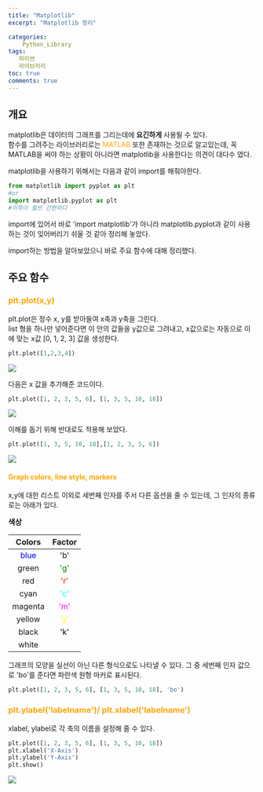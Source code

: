 ```yaml
---
title: "Matplotlib"
excerpt: "Matplotlib 정리"

categories:
    Python_Library
tags:
   파이썬
   라이브러리
toc: true
comments: true
---
```


## 개요  
matplotlib은 데이터의 그래프를 그리는데에 __요긴하게__ 사용될 수 있다.  
함수를 그려주는 라이브러리로는 <span style = "color : orange">MATLAB</span> 또한 존재하는 것으로 알고있는데, 꼭 MATLAB을 써야 하는 상황이 아니라면 matplotlib을 사용한다는 의견이 대다수 였다.  
  
matplotlib을 사용하기 위해서는 다음과 같이 import를 해줘야한다.  
```python
from matplotlib import pyplot as plt
#or
import matplotlib.pyplot as plt
#이쪽이 훨씬 간편하다
```
import에 있어서 바로 'import matplotlib'가 아니라 matplotlib.pyplot과 같이 사용하는 것이 잊어버리기 쉬울 것 같아 정리해 놓았다.  
  
import하는 방법을 알아보았으니 바로 주요 함수에 대해 정리했다.  

## 주요 함수  
### <span style = "color : orange">plt.plot(x,y)</span>  
 plt.plot은 정수 x, y를 받아들여 x축과 y축을 그린다.  
 list 형을 하나만 넣어준다면 이 안의 값들을
 y값으로 그려내고, x값으로는 자동으로 이에  맞는 x값 [0, 1, 2, 3] 값을 생성한다. 

```python
plt.plot([1,2,3,4])
```  
<img src = "../../assets/images/matplotlib/matplotlib_plot1.png">  

다음은 x 값을 추가해준 코드이다.  
```python
plt.plot([1, 2, 3, 5, 6], [1, 3, 5, 10, 18])
```  
<img src = "../../assets/images/matplotlib/matplotlib_plot2.png">  
  
이해를 돕기 위해 반대로도 적용해 보았다.  
```python
plt.plot([1, 3, 5, 10, 18],[1, 2, 3, 5, 6])
```  
<img src = "../../assets/images/matplotlib/matplotlib_plot3.png">  

#### <span style = "color : orange">Graph colors, line style, markers</span>  
x,y에 대한 리스트 이외로 세번째 인자를 주서 다른 옵션을 줄 수 있는데, 그 인자의 종류로는 아래가 있다.  

<strong><span style= "font-size :15px">색상</span></strong>  
  
|Colors|Factor|  
|:---:|:---:|  
|<span style = "color:blue">blue</span>|'b'|  
|green|<span style = "color:green">'g'</span>|  
|red|<span style = "color:red">'r'</span>|  
|cyan|<span style = "color:cyan">'c'</span>|  
|magenta|<span style = "color:magenta">'m'</span>|  
|yellow|<span style = "color:yellow">'y'</span>|  
|black|<span style = "color:black">'k'</span>|  
|white|<span style = "color:white">'w'</span>|  
그래프의 모양을 실선이 아닌 다른 형식으로도 나타낼 수 있다. 그 중 세번째 인자 값으로 'bo'를 준다면 파란색 원형 마커로 표시된다.
```python
plt.plot([1, 2, 3, 5, 6], [1, 3, 5, 10, 18], 'bo')
```  
### <span style = "color : orange">plt.ylabel('labelname')/ plt.xlabel('labelname')</span>  

xlabel, ylabel로 각 축의 이름을 설정해 줄 수 있다.  
```python
plt.plot([1, 2, 3, 5, 6], [1, 3, 5, 10, 18])
plt.xlabel('X-Axis')
plt.ylabel('Y-Axis')
plt.show()
```
<img src = "../../assets/images/matplotlib/matplotlib_x_ylabel.png">  


